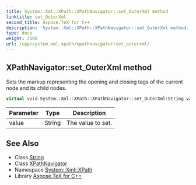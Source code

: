 ```yaml
---
title: System::Xml::XPath::XPathNavigator::set_OuterXml method
linktitle: set_OuterXml
second_title: Aspose.TeX for C++
description: 'System::Xml::XPath::XPathNavigator::set_OuterXml method. Sets the markup representing the opening and closing tags of the current node and its child nodes in C++.'
type: docs
weight: 2500
url: /cpp/system.xml.xpath/xpathnavigator/set_outerxml/
---
```

## XPathNavigator::set_OuterXml method


Sets the markup representing the opening and closing tags of the current node and its child nodes.

```cpp
virtual void System::Xml::XPath::XPathNavigator::set_OuterXml(String value)
```


| Parameter | Type | Description |
| --- | --- | --- |
| value | String | The value to set. |

## See Also

* Class [String](../../../system/string/)
* Class [XPathNavigator](../)
* Namespace [System::Xml::XPath](../../)
* Library [Aspose.TeX for C++](../../../)
